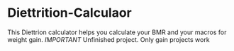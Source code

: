 # Diettrition-Calculaor
This Diettrion calculator helps you calculate your BMR and your macros for weight gain. *IMPORTANT* Unfinished project. Only gain projects work
